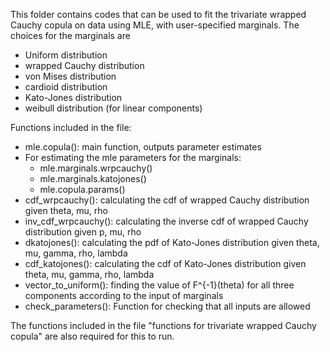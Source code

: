 This folder contains codes that can be used to fit the trivariate wrapped Cauchy copula on data using MLE, with user-specified marginals. The choices for the marginals are 
* Uniform distribution
* wrapped Cauchy distribution
* von Mises distribution
* cardioid distribution
* Kato-Jones distribution
* weibull distribution (for linear components)

Functions included in the file:
* mle.copula(): main function, outputs parameter estimates
* For estimating the mle parameters for the marginals:
    * mle.marginals.wrpcauchy()
    * mle.marginals.katojones()
    * mle.copula.params()
* cdf_wrpcauchy(): calculating the cdf of wrapped Cauchy distribution given theta, mu, rho
* inv_cdf_wrpcauchy(): calculating the inverse cdf of wrapped Cauchy distribution given p, mu, rho
* dkatojones(): calculating the pdf of Kato-Jones distribution given theta, mu, gamma, rho, lambda
* cdf_katojones(): calculating the cdf of Kato-Jones distribution given theta, mu, gamma, rho, lambda
* vector_to_uniform(): finding the value of F^{-1}(theta) for all three components according to the input of marginals
* check_parameters(): Function for checking that all inputs are allowed

The functions included in the file "functions for trivariate wrapped Cauchy copula" are also required for this to run.